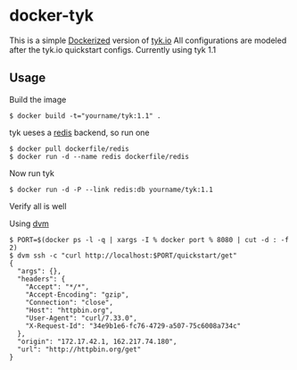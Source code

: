 # docker-tyk

This is a simple [Dockerized](https://www.docker.com) version of [tyk.io](http://tyk.io)
All configurations are modeled after the tyk.io quickstart configs.
Currently using tyk 1.1

## Usage

Build the image

```shell
$ docker build -t="yourname/tyk:1.1" .
```

tyk ueses a [redis](http://redis.io) backend, so run one

```shell
$ docker pull dockerfile/redis
$ docker run -d --name redis dockerfile/redis
```

Now run tyk

```shell
$ docker run -d -P --link redis:db yourname/tyk:1.1
```

Verify all is well

Using [dvm](https://github.com/fnichol/dvm)
```shell
$ PORT=$(docker ps -l -q | xargs -I % docker port % 8080 | cut -d : -f 2)
$ dvm ssh -c "curl http://localhost:$PORT/quickstart/get"
{
  "args": {},
  "headers": {
    "Accept": "*/*",
    "Accept-Encoding": "gzip",
    "Connection": "close",
    "Host": "httpbin.org",
    "User-Agent": "curl/7.33.0",
    "X-Request-Id": "34e9b1e6-fc76-4729-a507-75c6008a734c"
  },
  "origin": "172.17.42.1, 162.217.74.180",
  "url": "http://httpbin.org/get"
}
```